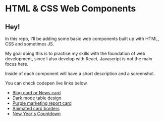 # HTML & CSS Web Components

## Hey!

In this repo, I'll be adding some basic web components built up with HTML, CSS and sometimes JS.

My goal doing this is to practice my skills with the foundation of web development, since I also develop with React, Javascript is not the main focus here.

Inside of each component will have a short description and a screenshot. 

You can check codepen live links below.

* [Blog card or News card](https://codepen.io/pbruny/full/XWXObeM)
* [Dark mode table design](https://codepen.io/pbruny/full/XWXOdJK)
* [Purple marketing report card](https://codepen.io/pbruny/full/bGEZmxJ)
* [Animated card borders](https://codepen.io/pbruny/full/bGEXjjQ)
* [New Year's Countdown](https://codepen.io/pbruny/full/KKoWEmN)